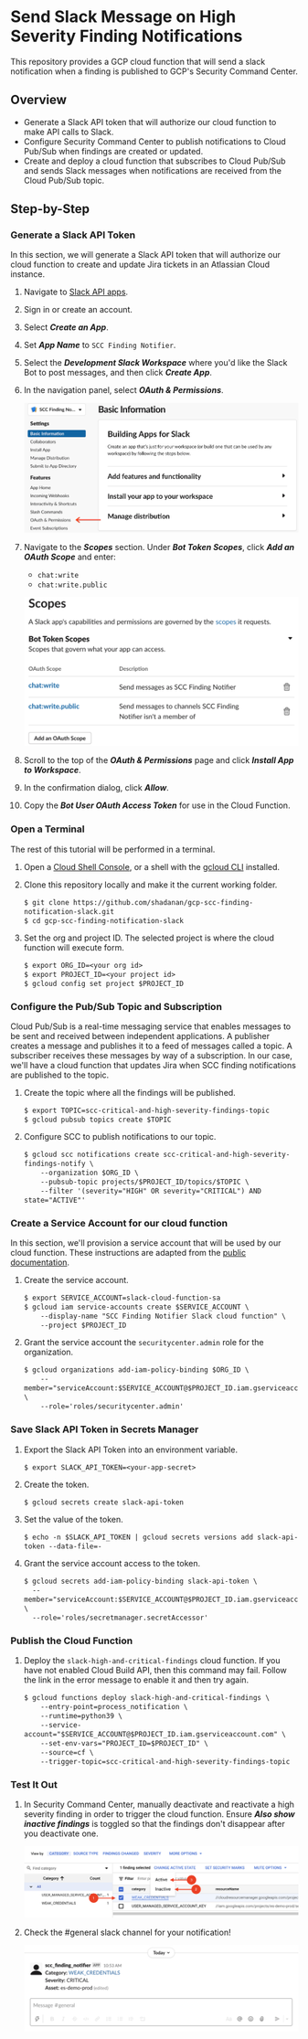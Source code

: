 # Send Slack Message on High Severity Finding Notifications

This repository provides a GCP cloud function that will send a slack notification when a finding is published to GCP's Security Command Center.

## Overview

- Generate a Slack API token that will authorize our cloud function to make API calls to Slack.
- Configure Security Command Center to publish notifications to Cloud Pub/Sub when findings are created or updated.
- Create and deploy a cloud function that subscribes to Cloud Pub/Sub and sends Slack messages when notifications are received from the Cloud Pub/Sub topic.

## Step-by-Step

### Generate a Slack API Token

In this section, we will generate a Slack API token that will authorize our cloud function to create and update Jira tickets in an Atlassian Cloud instance.

1. Navigate to [Slack API apps](https://api.slack.com/apps).

1. Sign in or create an account.

1. Select **_Create an App_**.

1. Set **_App Name_** to `SCC Finding Notifier`.

1. Select the **_Development Slack Workspace_** where you'd like the Slack Bot to post messages, and then click **_Create App_**.

1. In the navigation panel, select **_OAuth & Permissions_**.

   ![](slack-app-settings.png)

1. Navigate to the **_Scopes_** section. Under **_Bot Token Scopes_**, click **_Add an OAuth Scope_** and enter:

   - `chat:write`
   - `chat:write.public`

   ![](slack-app-oauth-scopes.png)

1. Scroll to the top of the **_OAuth & Permissions_** page and click **_Install App to Workspace_**.

1. In the confirmation dialog, click **_Allow_**.

1. Copy the **_Bot User OAuth Access Token_** for use in the Cloud Function.

### Open a Terminal

The rest of this tutorial will be performed in a terminal.

1. Open a [Cloud Shell Console](https://ssh.cloud.google.com/cloudshell/editor), or a shell with the [gcloud CLI](https://cloud.google.com/sdk/gcloud) installed.

1. Clone this repository locally and make it the current working folder.

   ```console
   $ git clone https://github.com/shadanan/gcp-scc-finding-notification-slack.git
   $ cd gcp-scc-finding-notification-slack
   ```

1. Set the org and project ID. The selected project is where the cloud function will execute form.

   ```console
   $ export ORG_ID=<your org id>
   $ export PROJECT_ID=<your project id>
   $ gcloud config set project $PROJECT_ID
   ```

### Configure the Pub/Sub Topic and Subscription

Cloud Pub/Sub is a real-time messaging service that enables messages to be sent and received between independent applications. A publisher creates a message and publishes it to a feed of messages called a topic. A subscriber receives these messages by way of a subscription. In our case, we'll have a cloud function that updates Jira when SCC finding notifications are published to the topic.

1. Create the topic where all the findings will be published.

   ```console
   $ export TOPIC=scc-critical-and-high-severity-findings-topic
   $ gcloud pubsub topics create $TOPIC
   ```

1. Configure SCC to publish notifications to our topic.

   ```console
   $ gcloud scc notifications create scc-critical-and-high-severity-findings-notify \
       --organization $ORG_ID \
       --pubsub-topic projects/$PROJECT_ID/topics/$TOPIC \
       --filter '(severity="HIGH" OR severity="CRITICAL") AND state="ACTIVE"'
   ```

### Create a Service Account for our cloud function

In this section, we'll provision a service account that will be used by our cloud function. These instructions are adapted from the [public documentation](https://cloud.google.com/security-command-center/docs/how-to-programmatic-access).

1. Create the service account.

   ```console
   $ export SERVICE_ACCOUNT=slack-cloud-function-sa
   $ gcloud iam service-accounts create $SERVICE_ACCOUNT \
       --display-name "SCC Finding Notifier Slack cloud function" \
       --project $PROJECT_ID
   ```

1. Grant the service account the `securitycenter.admin` role for the organization.

   ```console
   $ gcloud organizations add-iam-policy-binding $ORG_ID \
       --member="serviceAccount:$SERVICE_ACCOUNT@$PROJECT_ID.iam.gserviceaccount.com" \
       --role='roles/securitycenter.admin'
   ```

### Save Slack API Token in Secrets Manager

1. Export the Slack API Token into an environment variable.

   ```console
   $ export SLACK_API_TOKEN=<your-app-secret>
   ```

1. Create the token.

   ```console
   $ gcloud secrets create slack-api-token
   ```

1. Set the value of the token.

   ```console
   $ echo -n $SLACK_API_TOKEN | gcloud secrets versions add slack-api-token --data-file=-
   ```

1. Grant the service account access to the token.

   ```console
   $ gcloud secrets add-iam-policy-binding slack-api-token \
     --member="serviceAccount:$SERVICE_ACCOUNT@$PROJECT_ID.iam.gserviceaccount.com" \
     --role='roles/secretmanager.secretAccessor'
   ```

### Publish the Cloud Function

1. Deploy the `slack-high-and-critical-findings` cloud function. If you have not enabled Cloud Build API, then this command may fail. Follow the link in the error message to enable it and then try again.

   ```console
   $ gcloud functions deploy slack-high-and-critical-findings \
       --entry-point=process_notification \
       --runtime=python39 \
       --service-account="$SERVICE_ACCOUNT@$PROJECT_ID.iam.gserviceaccount.com" \
       --set-env-vars="PROJECT_ID=$PROJECT_ID" \
       --source=cf \
       --trigger-topic=scc-critical-and-high-severity-findings-topic
   ```

### Test It Out

1. In Security Command Center, manually deactivate and reactivate a high severity finding in order to trigger the cloud function. Ensure **_Also show inactive findings_** is toggled so that the findings don't disappear after you deactivate one.

   ![](toggle-finding-inactive-active.png)

1. Check the #general slack channel for your notification!

   ![](slack-notification.png)
